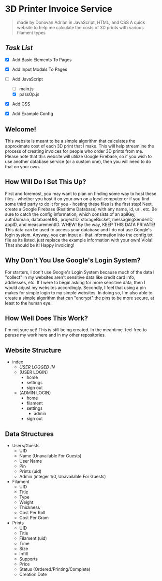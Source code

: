 # 3D Printer Invoice Service
> made by Donovan Adrian in JavaScript, HTML, and CSS
 A quick website to help me calculate the costs of 3D prints with various filament types


## ***Task List***
- [x] Add Basic Elements To Pages
- [x] Add Input Modals To Pages
- [ ] Add JavaScript
  - [ ] main.js
  - [x] passOp.js
- [x] Add CSS
- [x] Add Example Config


## Welcome!
This website is meant to be a simple algorithm that 
calculates the approximate cost of each 3D print that 
I make. This will help streamline the process of 
creating invoices for people who order 3D prints from 
me. Please note that this website will utilize Google 
Firebase, so if you wish to use another database service
(or a custom one), then you will need to do that on your
own.


## How Will Do I Set This Up?
First and foremost, you may want to plan on finding 
some way to host these files - whether you host it on
your own on a local computer or if you find some third
party to do it for you - hosting these files is the 
first step! Next, create a Google Firebase (Realtime 
Database) with any name, id, url, etc. Be sure to catch
the config information, which consists of an apiKey,
authDomain, databaseURL, projectID, storageBucket,
messagingSenderID, appID, and measurementID. WHEW!
By the way, KEEP THIS DATA PRIVATE! This data can be
used to access your database and I do not use Google's
login system. Anyway, you can input all that information 
into the config.txt file as its listed, just replace the 
example information with your own! Viola! That should 
be it! Happy invoicing!


## Why Don't You Use Google's Login System?
For starters, I don't use Google's Login System because 
much of the data I "collect" in my websites aren't 
sensitive data like credit card info, addresses, etc. 
If I were to begin asking for more sensitive data, then 
I would adjust my websites accordingly. Secondly, I feel
that using a pin makes for simple login to my simple 
websites. In doing so, I'm also able to create a simple
algorithm that can "encrypt" the pins to be more secure, 
at least to the human eye.


## How Well Does This Work?
I'm not sure yet! This is still being created. In the
meantime, feel free to peruse my work here and in my 
other repositories.


## Website Structure
- index
  - *USER LOGGED IN*
  - (USER LOGIN)
    - home
    - settings
    - sign out
  - (ADMIN LOGIN)
    - home
    - filament
    - settings
        - admin
    - sign out


## Data Structures
- Users/Guests
  - UID
  - Name (Unavailable For Guests)
  - User Name
  - Pin
  - Prints (uid)
  - Admin (integer 1/0, Unavailable For Guests)
- Filament
  - UID
  - Title
  - Type
  - Weight
  - Thickness
  - Cost Per Roll
  - Cost Per Gram
- Prints
  - UID
  - Title
  - Filament (uid)
  - Time
  - Size
  - Infill
  - Supports
  - Price
  - Status (Ordered/Printing/Complete)
  - Creation Date